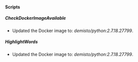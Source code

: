 
#### Scripts
##### CheckDockerImageAvailable
- Updated the Docker image to: *demisto/python:2.7.18.27799*.
##### HighlightWords
- Updated the Docker image to: *demisto/python:2.7.18.27799*.